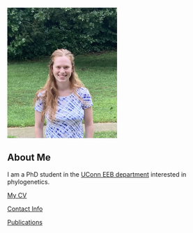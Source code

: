![image of Analisa Milkey](images/headshot.jpg "description")

## About Me
I am a PhD student in the [UConn EEB department](https://eeb.uconn.edu/) interested in phylogenetics.

[My CV](PDFs/cv.pdf)

[Contact Info](contact-info.html)

[Publications](publications.md)

